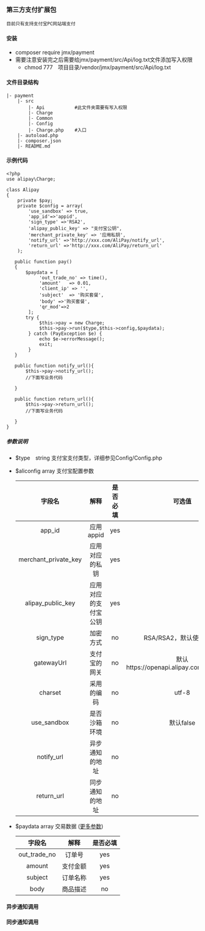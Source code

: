 ### 第三方支付扩展包

    目前只有支持支付宝PC网站端支付

#### 安装

* composer require jmx/payment       
* 需要注意安装完之后需要给jmx/payment/src/Api/log.txt文件添加写入权限
    * chmod 777　项目目录/vendor/jmx/payment/src/Api/log.txt                            

#### 文件目录结构

    |- payment                                              
        |- src
            |- Api 　　　　　　#此文件夹需要有写入权限
            |- Charge         
            |- Common           
            |- Config
            |- Charge.php    #入口
        |- autoload.php
        |- composer.json
        |- README.md

#### 示例代码
    <?php
    use alipay\Charge;
    
    class Alipay
    {
        private $pay;
        private $config = array(
            'use_sandbox' => true,
            'app_id'=>'appid',
            'sign_type' =>'RSA2',
            'alipay_public_key' => "支付宝公钥",
            'merchant_private_key' => '应用私钥',
            'notify_url' =>'http://xxx.com/AliPay/notify_url',
            'return_url' =>'http://xxx.com/AliPay/return_url'
        );

       public function pay()
       {
           $paydata = [
                'out_trade_no' => time(),
                'amount'   => 0.01,
                'client_ip' => '',
                'subject'  => '购买套餐',
                'body' =>'购买套餐',
                'qr_mod'=>2
            ];
           try {                                                   
                $this->pay = new Charge;
                $this->pay->run($type,$this->config,$paydata);  
            } catch (PayException $e) {
                echo $e->errorMessage();
                exit;
            }
       } 

       public function notify_url(){
           $this->pay->notify_url();
           //下面写业务代码

       }

       public function return_url(){
           $this->pay->return_url();
           //下面写业务代码
           
       }
    }

##### 参数说明

* $type　string 支付宝支付类型，详细参见Config/Config.php
* $aliconfig  array  支付宝配置参数
    
    字段名 | 解释 | 是否必填 | 可选值 
    :-: | :-: | :-: | :-: 
    app_id | 应用appid| yes|  | 
    merchant\_private_key | 应用对应的私钥| yes||
    alipay\_public_key | 应用对应的支付宝公钥| yes|| 
    sign\_type | 加密方式| no| RSA/RSA2，默认使用RSA2| 
    gatewayUrl | 支付宝的网关| no| 默认https://openapi.alipay.com/gateway.do| 
    charset | 采用的编码| no| utf-8| 
    use\_sandbox | 是否沙箱环境| no | 默认false| 
    notify\_url | 异步通知的地址| no || 
    return\_url | 同步通知的地址| no || 

* $paydata array 交易数据 ([更多参数](https://docs.open.alipay.com/api_1/alipay.trade.page.pay/))
    
    字段名 | 解释 | 是否必填 
    :-: | :-: | :-: 
    out\_trade_no | 订单号| yes|
    amount | 支付金额| yes|
    subject | 订单名称| yes|
    body | 商品描述| no|

#### 异步通知调用

#### 同步通知调用

